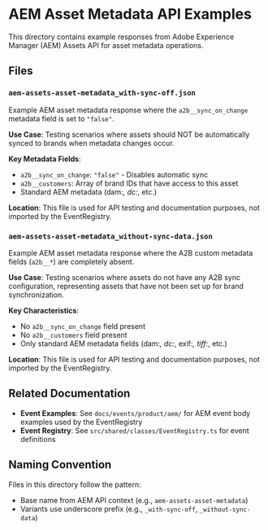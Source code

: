 # AEM Asset Metadata API Examples

This directory contains example responses from Adobe Experience Manager (AEM) Assets API for asset metadata operations.

## Files

### `aem-assets-asset-metadata_with-sync-off.json`

Example AEM asset metadata response where the `a2b__sync_on_change` metadata field is set to `"false"`.

**Use Case**: Testing scenarios where assets should NOT be automatically synced to brands when metadata changes occur.

**Key Metadata Fields**:
- `a2b__sync_on_change`: `"false"` - Disables automatic sync
- `a2b__customers`: Array of brand IDs that have access to this asset
- Standard AEM metadata (dam:*, dc:*, etc.)

**Location**: This file is used for API testing and documentation purposes, not imported by the EventRegistry.

### `aem-assets-asset-metadata_without-sync-data.json`

Example AEM asset metadata response where the A2B custom metadata fields (`a2b__*`) are completely absent.

**Use Case**: Testing scenarios where assets do not have any A2B sync configuration, representing assets that have not been set up for brand synchronization.

**Key Characteristics**:
- No `a2b__sync_on_change` field present
- No `a2b__customers` field present
- Only standard AEM metadata fields (dam:*, dc:*, exif:*, tiff:*, etc.)

**Location**: This file is used for API testing and documentation purposes, not imported by the EventRegistry.

## Related Documentation

- **Event Examples**: See `docs/events/product/aem/` for AEM event body examples used by the EventRegistry
- **Event Registry**: See `src/shared/classes/EventRegistry.ts` for event definitions

## Naming Convention

Files in this directory follow the pattern:
- Base name from AEM API context (e.g., `aem-assets-asset-metadata`)
- Variants use underscore prefix (e.g., `_with-sync-off`, `_without-sync-data`)

